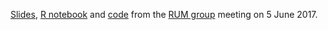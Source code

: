 [Slides](https://cdn.rawgit.com/rcatlord/talks/1b139d58/rumgroup/slides.html), [R notebook](https://cdn.rawgit.com/rcatlord/talks/70080537/rumgroup/notebook.nb.html) and [code](https://github.com/rcatlord/talks/blob/master/rumgroup/script.R) from the [RUM group](http://rumgroup.github.io/Home/) meeting on 5 June 2017.
